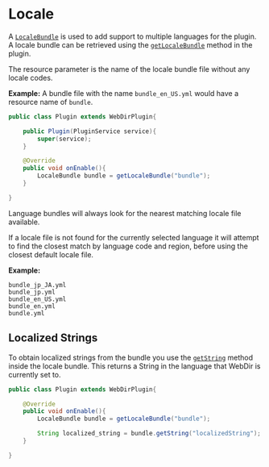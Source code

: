 # Locale

A [`LocaleBundle`](https://docs.kttdevelopment.com/webdir/com/kttdevelopment/webdir/api/LocaleBundle.html) is used to add support to multiple languages for the plugin. A locale bundle can be retrieved using the [`getLocaleBundle`](https://docs.kttdevelopment.com/webdir/com/kttdevelopment/webdir/api/WebDirPlugin.html#getLocaleBundle(java.lang.String)) method in the plugin.

The resource parameter is the name of the locale bundle file without any locale codes.

**Example:** A bundle file with the name `bundle_en_US.yml` would have a resource name of `bundle`.

```java
public class Plugin extends WebDirPlugin{

    public Plugin(PluginService service){
        super(service);
    }

    @Override
    public void onEnable(){
        LocaleBundle bundle = getLocaleBundle("bundle");
    }

}
```

Language bundles will always look for the nearest matching locale file available.

If a locale file is not found for the currently selected language it will attempt to find the closest match by language code and region, before using the closest default locale file.

**Example:**
```
bundle_jp_JA.yml
bundle_jp.yml
bundle_en_US.yml
bundle_en.yml
bundle.yml
```

## Localized Strings

To obtain localized strings from the bundle you use the [`getString`](https://docs.kttdevelopment.com/webdir/com/kttdevelopment/webdir/api/LocaleBundle.html#getString(java.lang.String)) method inside the locale bundle. This returns a String in the language that WebDir is currently set to. 

``` java
public class Plugin extends WebDirPlugin{

    @Override
    public void onEnable(){
        LocaleBundle bundle = getLocaleBundle("bundle");

        String localized_string = bundle.getString("localizedString");
    }

}
```